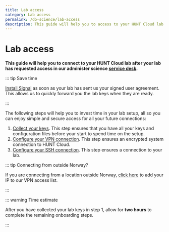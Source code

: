 ```yaml
---
title: Lab access
category: Lab access
permalink: /do-science/lab-access
description: This guide will help you to access to your HUNT Cloud lab.
---
```


# Lab access

**This guide will help you to connect to your HUNT Cloud lab after your lab has requested access in our administer science [service desk](/administer-science/service-desk/lab-orders).**

::: tip Save time

[Install Signal](/do-science/lab-access/collect-your-keys/#_1-1-secrets-to-your-phone) as soon as your lab has sent us your signed user agreement. This allows us to quickly forward you the lab keys when they are ready.

:::

The following steps will help you to invest time in your lab setup, all so you can enjoy simple and secure access for all your future connections:

1. [Collect your keys](/do-science/lab-access/collect-your-keys/). This step ensures that you have all your keys and configuration files before your start to spend time on the setup.
2. [Configure your VPN connection](/do-science/lab-access/configure-vpn/). This step ensures an encrypted system connection to HUNT Cloud.
3. [Configure your SSH connection](/do-science/lab-access/configure-ssh/). This step ensures a connection to your lab.


::: tip Connecting from outside Norway?

If you are connecting from a location outside Norway, [click here](/do-science/service-desk/#vpn-access-list) to add your IP to our VPN access list.

:::

::: warning Time estimate

After you have collected your lab keys in step 1, allow for **two hours** to complete the remaining onboarding steps.

:::
